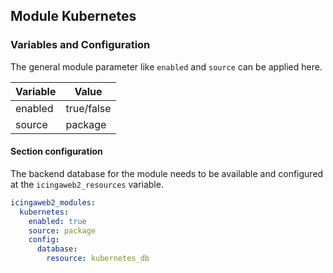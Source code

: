 ## Module Kubernetes

### Variables and Configuration

The general module parameter like `enabled` and `source` can be applied here.

| Variable | Value      |
|----------|------------|
| enabled  | true/false |
| source   | package    |

#### Section configuration

The backend database for the module needs to be available and configured at the `icingaweb2_resources` variable.

```yaml
icingaweb2_modules:
  kubernetes:
    enabled: true
    source: package
    config:
      database:
        resource: kubernetes_db
```
